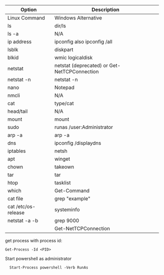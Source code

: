 | Option | Description |
| ------ | ----------- |
| Linux Command | Windows Alternative      |                    
| ls            | dir/ls   |                                    
| ls -a         | N/A      |                                    
| ip address    | ipconfig  also ipconfig /all |                
| lsblk         | diskpart     |                                
| blkid         | wmic logicaldisk      |                       
| netstat       | netstat (deprecated) or Get-NetTCPConnection |
| netstat -n    | netstat -n   |                                
| nano          | Notepad    |                                  
| nmcli         | N/A      |                                    
| cat           | type/cat  |                                   
| head/tail     | N/A      |                                    
| mount         | mount     |                                   
| sudo <command>| runas /user:Administrator <command>     |     
| arp -a        | arp -a       |                                
| dns           | ipconfig /displaydns  |                       
| iptables      | netsh       |                                 
| apt           | winget   |                                    
| chown         | takeown   |                                  
| tar           | tar   |                                       
| htop          | tasklist   |                                  
| which <cmd>   | Get-Command <cmd>   |                         
|  cat file | grep "example"        |  findstr "example" file.txt|
|  cat /etc/os-release              |  systeminfo    |
|  netstat -a -b | grep 9000          |  netstat -a -b | findstr "9000"  (Deprecated) |
|                                     |  Get-NetTCPConnection | Where-Object { $_.LocalPort -eq 9000 }|


get process with process id:
```
Get-Process -Id <PID>
```


Start powershell as administrator 
```
  Start-Process powershell -Verb RunAs
```





